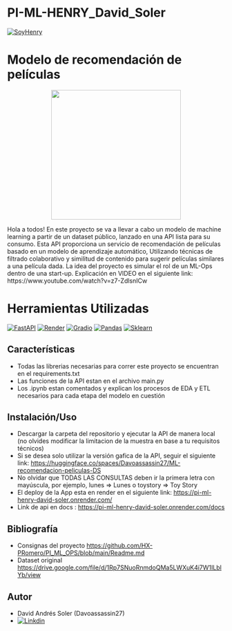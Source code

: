 # PI-ML-HENRY_David_Soler
[![SoyHenry](https://d31uz8lwfmyn8g.cloudfront.net/Assets/logo-henry-white-lg.png)](https://www.soyhenry.com/?utm_source=google&utm_medium=cpc&utm_campaign=GADS_SEARCH_ARG_BRAND&utm_content=Brand&gad=1&gclid=Cj0KCQjwsIejBhDOARIsANYqkD2PDMJXe6nc6gp3nEu-IfS0A-qSd1E8UKSJDbwq5LQvh4YGgz4LPdgaAiqjEALw_wcB)
# Modelo de recomendación de películas
<p align="center">
<img src="https://user-images.githubusercontent.com/67664604/217914153-1eb00e25-ac08-4dfa-aaf8-53c09038f082.png"  height=300>
</p>
Hola a todos! En este proyecto se va a llevar a cabo un modelo de machine learning a partir de un dataset público, lanzado en una API lista para su consumo.
Esta API proporciona un servicio de recomendación de películas basado en un modelo de aprendizaje automático,
Utilizando técnicas de filtrado colaborativo y similitud de contenido para sugerir películas similares a una película dada. La idea del proyecto es simular el rol de un ML-Ops dentro de una start-up.
Explicación en VIDEO en el siguiente link: https://www.youtube.com/watch?v=z7-ZdlsnICw

# Herramientas Utilizadas

[![FastAPI](https://pbs.twimg.com/profile_images/1417542931209199621/fWMEIB5j_200x200.jpg)](https://fastapi.tiangolo.com/)
[![Render](https://intellyx.com/wp-content/uploads/2019/08/Render-cloud-intellyx-BC-logo.png)](https://render.com/)
[![Gradio](https://pbs.twimg.com/profile_images/1526964416834510848/Njy4Kh2q_200x200.jpg)](https://gradio.app/)
[![Pandas](https://www.adictosaltrabajo.com/wp-content/uploads/2020/12/1200px-Pandas_logo.svg_.png)](https://pandas.pydata.org/)
[![Sklearn](https://images.g2crowd.com/uploads/product/image/social_landscape/social_landscape_77c883b19775c25838d2055fc2e7387e/scikit-learn.png)](https://scikit-learn.org/stable/#)
## Características

- Todas las librerias necesarias para correr este proyecto se encuentran en el requirements.txt
- Las funciones de la API estan en el archivo main.py 
- Los .ipynb estan comentados y explican los procesos de EDA y ETL necesarios para cada etapa del modelo en cuestión

## Instalación/Uso

- Descargar la carpeta del repositorio y ejecutar la API de manera local (no olvides modificar la limitacion de la muestra en base a tu requisitos técnicos)
- Si se desea solo utilizar la versión gafica de la API, seguir el siguiente link: https://huggingface.co/spaces/Davoassassin27/ML-recomendacion-peliculas-DS
- No olvidar que TODAS LAS CONSULTAS deben ir la primera letra con mayúscula, por ejemplo, lunes => Lunes o toystory => Toy Story
- El deploy de la App esta en render en el siguiente link: https://pi-ml-henry-david-soler.onrender.com/
- Link de api en docs : https://pi-ml-henry-david-soler.onrender.com/docs
## Bibliografía
- Consignas del proyecto https://github.com/HX-PRomero/PI_ML_OPS/blob/main/Readme.md
- Dataset original https://drive.google.com/file/d/1Rp7SNuoRnmdoQMa5LWXuK4i7W1ILblYb/view
## Autor
- David Andrés Soler (Davoassassin27)
- [![Linkdin](https://upload.wikimedia.org/wikipedia/commons/thumb/e/e9/Linkedin_icon.svg/256px-Linkedin_icon.svg.png)](https://www.linkedin.com/in/david-soler-aa200b240/)

